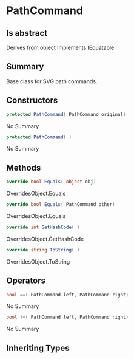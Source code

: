 # PathCommand

## Is abstract
Derives from object
Implements IEquatable<PathCommand>

## Summary

Base class for SVG path commands.
## Constructors

```c#
protected PathCommand( PathCommand original) 
```
No Summary
```c#
protected PathCommand( ) 
```
No Summary
## Methods

```c#
override bool Equals( object obj) 
```
OverridesObject.Equals
```c#
override bool Equals( PathCommand other) 
```
OverridesObject.Equals
```c#
override int GetHashCode( ) 
```
OverridesObject.GetHashCode
```c#
override string ToString( ) 
```
OverridesObject.ToString
## Operators

```c#
bool ==( PathCommand left, PathCommand right) 
```
No Summary
```c#
bool !=( PathCommand left, PathCommand right) 
```
No Summary
## Inheriting Types

